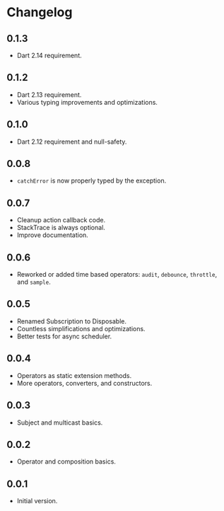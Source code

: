 # Changelog

## 0.1.3

- Dart 2.14 requirement.

## 0.1.2

- Dart 2.13 requirement.
- Various typing improvements and optimizations.

## 0.1.0

- Dart 2.12 requirement and null-safety.

## 0.0.8

- `catchError` is now properly typed by the exception.

## 0.0.7

- Cleanup action callback code.
- StackTrace is always optional.
- Improve documentation.

## 0.0.6

- Reworked or added time based operators: `audit`, `debounce`, `throttle`, and `sample`.

## 0.0.5

- Renamed Subscription to Disposable.
- Countless simplifications and optimizations.
- Better tests for async scheduler.

## 0.0.4

- Operators as static extension methods.
- More operators, converters, and constructors.

## 0.0.3

- Subject and multicast basics.

## 0.0.2

- Operator and composition basics.

## 0.0.1

- Initial version.
